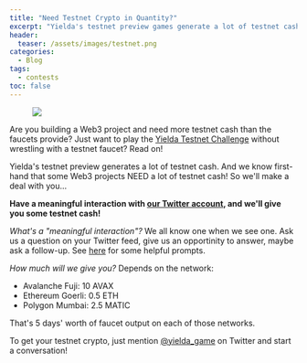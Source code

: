 ```yaml
---
title: "Need Testnet Crypto in Quantity?"
excerpt: "Yielda's testnet preview games generate a lot of testnet cash. Interact with us on social media and we'll share it with you!"
header:
  teaser: /assets/images/testnet.png
categories:
  - Blog
tags:
  - contests
toc: false
---
```


<figure class="align-left" style="margin-top: 10px; margin-bottom: 10px; width: 150px;">
    <img src="{{ site.url }}{{ site.baseurl }}/assets/images/testnet.png">
</figure>

Are you building a Web3 project and need more testnet cash than the faucets provide? Just want to play the [Yielda Testnet Challenge](/blog/testnet-challenge) without wrestling with a testnet faucet? Read on! 

Yielda's testnet preview generates a lot of testnet cash. And we know first-hand that some Web3 projects NEED a lot of testnet cash! So we'll make a deal with you...

**Have a meaningful interaction with [our Twitter account](https://twitter.com/yielda_game), and we'll give you some testnet cash!**

_What's a "meaningful interaction"?_ We all know one when we see one. Ask us a question on your Twitter feed, give us an opportinity to answer, maybe ask a follow-up. See [here](/blog/so-you-want-to-be-a-gamefi-influencer/#some-prompts) for some helpful prompts.

_How much will we give you?_ Depends on the network:

* Avalanche Fuji: 10 AVAX
* Ethereum Goerli: 0.5 ETH
* Polygon Mumbai: 2.5 MATIC

That's 5 days' worth of faucet output on each of those networks.

To get your testnet crypto, just mention [@yielda_game](https://twitter.com/yielda_game) on Twitter and start a conversation!